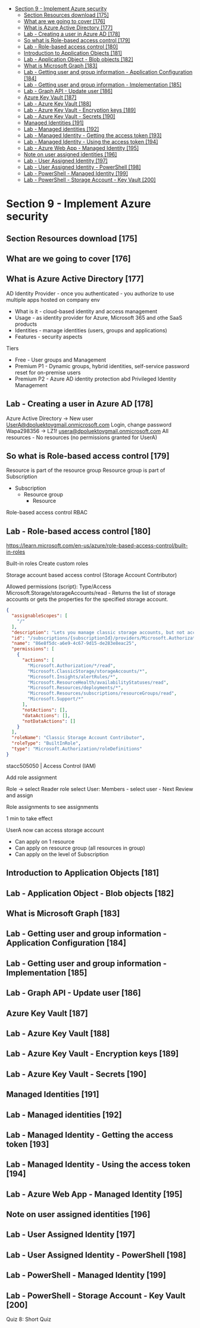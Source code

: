 <!-- TOC -->

- [Section 9 - Implement Azure security](#section-9---implement-azure-security)
    - [Section Resources download [175]](#section-resources-download-175)
    - [What are we going to cover [176]](#what-are-we-going-to-cover-176)
    - [What is Azure Active Directory [177]](#what-is-azure-active-directory-177)
    - [Lab - Creating a user in Azure AD [178]](#lab---creating-a-user-in-azure-ad-178)
    - [So what is Role-based access control [179]](#so-what-is-role-based-access-control-179)
    - [Lab - Role-based access control [180]](#lab---role-based-access-control-180)
    - [Introduction to Application Objects [181]](#introduction-to-application-objects-181)
    - [Lab - Application Object - Blob objects [182]](#lab---application-object---blob-objects-182)
    - [What is Microsoft Graph [183]](#what-is-microsoft-graph-183)
    - [Lab - Getting user and group information - Application Configuration [184]](#lab---getting-user-and-group-information---application-configuration-184)
    - [Lab - Getting user and group information - Implementation [185]](#lab---getting-user-and-group-information---implementation-185)
    - [Lab - Graph API - Update user [186]](#lab---graph-api---update-user-186)
    - [Azure Key Vault [187]](#azure-key-vault-187)
    - [Lab - Azure Key Vault [188]](#lab---azure-key-vault-188)
    - [Lab - Azure Key Vault - Encryption keys [189]](#lab---azure-key-vault---encryption-keys-189)
    - [Lab - Azure Key Vault - Secrets [190]](#lab---azure-key-vault---secrets-190)
    - [Managed Identities [191]](#managed-identities-191)
    - [Lab - Managed identities [192]](#lab---managed-identities-192)
    - [Lab - Managed Identity - Getting the access token [193]](#lab---managed-identity---getting-the-access-token-193)
    - [Lab - Managed Identity - Using the access token [194]](#lab---managed-identity---using-the-access-token-194)
    - [Lab - Azure Web App - Managed Identity [195]](#lab---azure-web-app---managed-identity-195)
    - [Note on user assigned identities [196]](#note-on-user-assigned-identities-196)
    - [Lab - User Assigned Identity [197]](#lab---user-assigned-identity-197)
    - [Lab - User Assigned Identity - PowerShell [198]](#lab---user-assigned-identity---powershell-198)
    - [Lab - PowerShell - Managed Identity [199]](#lab---powershell---managed-identity-199)
    - [Lab - PowerShell - Storage Account - Key Vault [200]](#lab---powershell---storage-account---key-vault-200)

<!-- /TOC -->
# Section 9 - Implement Azure security
## Section Resources download [175]
## What are we going to cover [176]

## What is Azure Active Directory [177]

AD Identity Provider - once you authenticated - you authorize to use multiple apps hosted on company env

- What is it - cloud-based identity and access management
- Usage - as identity provider for Azure, Microsoft 365 and othe SaaS products
- Identities - manage identities (users, groups and applications)
- Features - security aspects

Tiers

- Free - User groups and Management
- Premium P1 - Dynamic groups, hybrid identities, self-service password reset for on-premise users
- Premium P2 - Azure AD identity protection abd Privileged Identity Management  

## Lab - Creating a user in Azure AD [178]

Azure Active Directory -> New user
UserA@dpoluektovgmail.onmicrosoft.com
Login, change password
Wapa298356 -> LZ1!
usera@dpoluektovgmail.onmicrosoft.com
All resources - No resources (no permissions granted for UserA)

## So what is Role-based access control [179]

Resource is part of the resource group
Resource group is part of Subscription

- Subscription
    - Resource group
        - Resource

Role-based access control RBAC

## Lab - Role-based access control [180]

<https://learn.microsoft.com/en-us/azure/role-based-access-control/built-in-roles>

Built-in roles
Create custom roles

Storage account based access control (Storage Account Contributor)

Allowed permissions (script):
Type/Access
Microsoft.Storage/storageAccounts/read - Returns the list of storage accounts or gets the properties for the specified storage account.

```json
{
  "assignableScopes": [
    "/"
  ],
  "description": "Lets you manage classic storage accounts, but not access to them.",
  "id": "/subscriptions/{subscriptionId}/providers/Microsoft.Authorization/roleDefinitions/86e8f5dc-a6e9-4c67-9d15-de283e8eac25",
  "name": "86e8f5dc-a6e9-4c67-9d15-de283e8eac25",
  "permissions": [
    {
      "actions": [
        "Microsoft.Authorization/*/read",
        "Microsoft.ClassicStorage/storageAccounts/*",
        "Microsoft.Insights/alertRules/*",
        "Microsoft.ResourceHealth/availabilityStatuses/read",
        "Microsoft.Resources/deployments/*",
        "Microsoft.Resources/subscriptions/resourceGroups/read",
        "Microsoft.Support/*"
      ],
      "notActions": [],
      "dataActions": [],
      "notDataActions": []
    }
  ],
  "roleName": "Classic Storage Account Contributor",
  "roleType": "BuiltInRole",
  "type": "Microsoft.Authorization/roleDefinitions"
}
```

stacc505050 | Access Control (IAM)

Add role assignment

Role -> select Reader role
select User: Members - select user - Next
Review and assign

Role assignments to see assignments

1 min to take effect

UserA now can access storage account

- Can apply on 1 resource
- Can apply on resource group (all resources in group)
- Can apply on the level of Subscription

## Introduction to Application Objects [181]



## Lab - Application Object - Blob objects [182]
## What is Microsoft Graph [183]
## Lab - Getting user and group information - Application Configuration [184]
## Lab - Getting user and group information - Implementation [185]
## Lab - Graph API - Update user [186]
## Azure Key Vault [187]
## Lab - Azure Key Vault [188]
## Lab - Azure Key Vault - Encryption keys [189]
## Lab - Azure Key Vault - Secrets [190]
## Managed Identities [191]
## Lab - Managed identities [192]
## Lab - Managed Identity - Getting the access token [193]
## Lab - Managed Identity - Using the access token [194]
## Lab - Azure Web App - Managed Identity [195]
## Note on user assigned identities [196]
## Lab - User Assigned Identity [197]
## Lab - User Assigned Identity - PowerShell [198]
## Lab - PowerShell - Managed Identity [199]
## Lab - PowerShell - Storage Account - Key Vault [200]
Quiz 8: Short Quiz